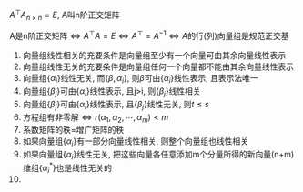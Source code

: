 
$A^\top A_{n\times n}=E$, A叫n阶正交矩阵

A是n阶正交矩阵$\Leftrightarrow A^\top A=E\Leftrightarrow A^\top=A^{-1}\Leftrightarrow A$的行(列)向量组是规范正交基

1. 向量组线性相关的充要条件是向量组至少有一个向量可由其余向量线性表示
2. 向量组线性无关的充要条件是向量组任何一个向量都不能由其余向量线性表示
3. 向量组$\{\alpha_i\}$线性无关, 而$\{\beta,\alpha_i\}$, 则$\beta$可由$\{\alpha_i\}$线性表示, 且表示法唯一
4. 向量组$\{\beta_j\}$可由$\{\alpha_i\}$线性表示, 且j>i, 则$\{\beta_j\}$线性相关
5. 向量组$\{\beta_j\}$可由$\{\alpha_i\}$线性表示, 且$\{\beta_j\}$线性无关, 则$t\leqslant s$
6. 方程组有非零解$\Leftrightarrow r(\alpha_1,\alpha_2,\cdots,\alpha_m)<m$
7. 系数矩阵的秩=增广矩阵的秩
8. 如果向量组$\{\alpha_i\}$有一部分向量线性相关, 则整个向量组也线性相关
9. 如果向量组$\{\alpha_i\}$线性无关, 把这些向量各任意添加m个分量所得的新向量(n+m)维组$\{\alpha^*_i\}$也是线性无关的
10. 